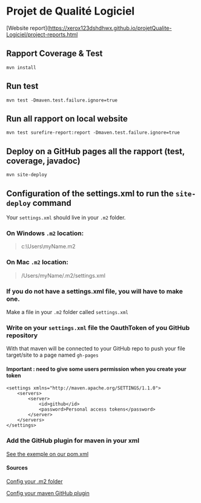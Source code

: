 # Projet de Qualité Logiciel
[Website report](https://xerox123dshdhwx.github.io/projetQualite-Logiciel/project-reports.html
## Rapport Coverage & Test 
``mvn install``

## Run test
``mvn test -Dmaven.test.failure.ignore=true``

## Run all rapport on local website
``mvn test surefire-report:report -Dmaven.test.failure.ignore=true``

## Deploy on a GitHub pages all the rapport (test, coverage, javadoc)

``mvn site-deploy``

## Configuration of the settings.xml to run the `site-deploy` command 
Your `settings.xml` should live in your `.m2` folder.

### On Windows `.m2` location:

> c:\Users\myName\.m2

### On Mac `.m2` location:

> /Users/myName/.m2/settings.xml

### If you do not have a settings.xml file, you will have to make one.

Make a file in your `.m2` folder called `settings.xml`
### Write on your `settings.xml` file the OauthToken of you GitHub repository

With that maven will be connected to your GitHub repo to push your file target/site to a page named `gh-pages` 

#### Important : need to give some users permission when you create your token
```
<settings xmlns="http://maven.apache.org/SETTINGS/1.1.0">
    <servers>
        <server>
            <id>github</id>
            <password>Personal access tokens</password>
        </server>
    </servers>
</settings>
```
### Add the GitHub plugin for maven in your xml
[See the exemple on our pom.xml](https://github.com/xerox123dshdhwx/projetQualite-Logiciel/blob/main/pom.xml#L96)

#### Sources 
[Config your .m2 folder](https://help.mulesoft.com/s/article/Where-is-my-settings-xml-file)

[Config your maven GitHub plugin](https://jeanchristophegay.com/posts/publier-son-site-maven-sur-github-pages/)
